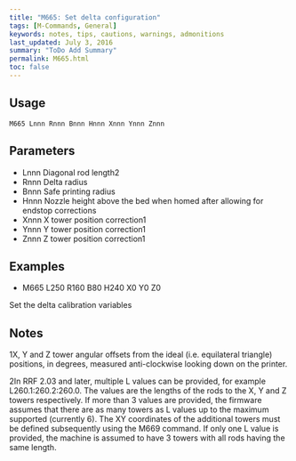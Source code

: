 ```yaml
---
title: "M665: Set delta configuration" 
tags: [M-Commands, General]
keywords: notes, tips, cautions, warnings, admonitions
last_updated: July 3, 2016
summary: "ToDo Add Summary"
permalink: M665.html
toc: false
---
```



## Usage ##
```
M665 Lnnn Rnnn Bnnn Hnnn Xnnn Ynnn Znnn
```

## Parameters ##

+ Lnnn Diagonal rod length2
+ Rnnn Delta radius
+ Bnnn Safe printing radius
+ Hnnn Nozzle height above the bed when homed after allowing for endstop corrections
+ Xnnn X tower position correction1
+ Ynnn Y tower position correction1
+ Znnn Z tower position correction1

## Examples ##

+ M665 L250 R160 B80 H240 X0 Y0 Z0

Set the delta calibration variables

## Notes ##

1X, Y and Z tower angular offsets from the ideal (i.e. equilateral triangle) positions, in degrees, measured anti-clockwise looking down on the printer.

2In RRF 2.03 and later, multiple L values can be provided, for example L260.1:260.2:260.0. The values are the lengths of the rods to the X, Y and Z towers respectively. If more than 3 values are provided, the firmware assumes that there are as many towers as L values up to the maximum supported (currently 6). The XY coordinates of the additional towers must be defined subsequently using the M669 command. If only one L value is provided, the machine is assumed to have 3 towers with all rods having the same length.
